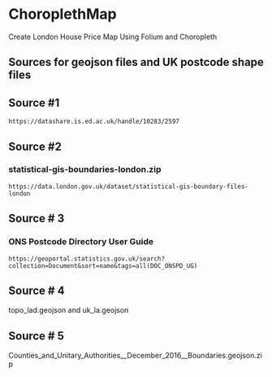 # ChoroplethMap
Create London House Price Map Using Folium and Choropleth
## Sources for geojson files and UK postcode shape files 
## Source #1
    https://datashare.is.ed.ac.uk/handle/10283/2597
## Source #2
### statistical-gis-boundaries-london.zip  
    https://data.london.gov.uk/dataset/statistical-gis-boundary-files-london
## Source # 3
###     ONS Postcode Directory User Guide
    https://geoportal.statistics.gov.uk/search?collection=Document&sort=name&tags=all(DOC_ONSPD_UG)
## Source # 4
topo_lad.geojson and uk_la.geojson
## Source # 5
Counties_and_Unitary_Authorities__December_2016__Boundaries.geojson.zip
